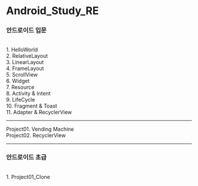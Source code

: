 # Android_Study_RE
<h3>안드로이드 입문</h3><br>
1. HelloWorld<br>
2. RelativeLayout<br>
3. LinearLayout<br>
4. FrameLayout<br>
5. ScrollView<br>
6. Widget<br>
7. Resource<br>
8. Activity & Intent<br>
9. LifeCycle<br>
10. Fragment & Toast<br>
11. Adapter & RecyclerView<br>
<hr>
Project01. Vending Machine<br>
Project02. RecyclerView<br>
<hr>
<h3>안드로이드 초급</h3><br>
1. Project01_Clone<br>
